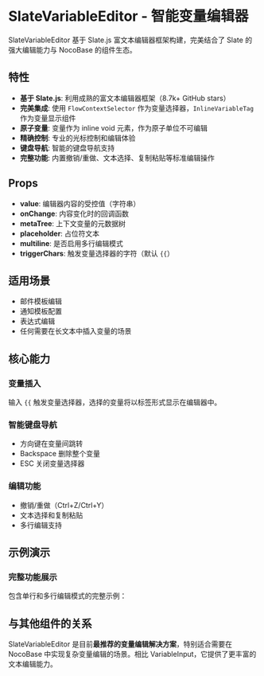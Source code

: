 # SlateVariableEditor - 智能变量编辑器

SlateVariableEditor 基于 Slate.js 富文本编辑器框架构建，完美结合了 Slate 的强大编辑能力与 NocoBase 的组件生态。

## 特性

- **基于 Slate.js**: 利用成熟的富文本编辑器框架（8.7k+ GitHub stars）
- **完美集成**: 使用 `FlowContextSelector` 作为变量选择器，`InlineVariableTag` 作为变量显示组件
- **原子变量**: 变量作为 inline void 元素，作为原子单位不可编辑
- **精确控制**: 专业的光标控制和编辑体验
- **键盘导航**: 智能的键盘导航支持
- **完整功能**: 内置撤销/重做、文本选择、复制粘贴等标准编辑操作

## Props

- **value**: 编辑器内容的受控值（字符串）
- **onChange**: 内容变化时的回调函数
- **metaTree**: 上下文变量的元数据树
- **placeholder**: 占位符文本
- **multiline**: 是否启用多行编辑模式
- **triggerChars**: 触发变量选择器的字符（默认 `{{`）

## 适用场景

- 邮件模板编辑
- 通知模板配置
- 表达式编辑
- 任何需要在长文本中插入变量的场景

## 核心能力

### 变量插入
输入 `{{` 触发变量选择器，选择的变量将以标签形式显示在编辑器中。

### 智能键盘导航
- 方向键在变量间跳转
- Backspace 删除整个变量
- ESC 关闭变量选择器

### 编辑功能
- 撤销/重做（Ctrl+Z/Ctrl+Y）
- 文本选择和复制粘贴
- 多行编辑支持

## 示例演示

### 完整功能展示

包含单行和多行编辑模式的完整示例：

<code src="./demos/index.tsx"></code>

## 与其他组件的关系

SlateVariableEditor 是目前**最推荐的变量编辑解决方案**，特别适合需要在 NocoBase 中实现复杂变量编辑的场景。相比 VariableInput，它提供了更丰富的文本编辑能力。